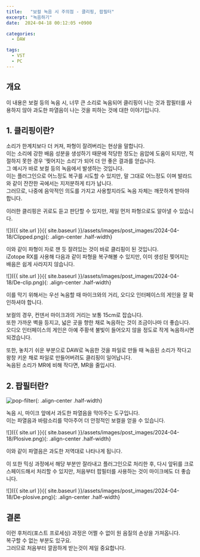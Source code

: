 ```yaml
---
title:   "보컬 녹음 시 주의점 - 클리핑, 팝필터"
excerpt: "녹음하기"
date:  2024-04-18 00:12:05 +0900

categories:
  - DAW

tags:
  - VST
  - PC
--- 
```


## 개요  

이 내용은 보컬 등의 녹음 시, 너무 큰 소리로 녹음되어 클리핑이 나는 것과 팝필터를 사용하지 않아 과도한 파열음이 나는 것을 피하는 것에 대한 이야기입니다.  

## 1. 클리핑이란?  

소리가 한계치보다 더 커져, 파형이 잘려버리는 현상을 말합니다.  
이는 소리에 강한 배음 성분을 생성하기 때문에 적당한 정도는 음압에 도움이 되지만, 적절하지 못한 경우 '찢어지는 소리'가 되어 더 안 좋은 결과를 얻습니다.  
그 예시가 바로 보컬 등의 녹음에서 발생하는 것입니다.  
이는 플러그인으로 어느정도 복구를 시도할 수 있지만, 말 그대로 어느정도 이며 발라드와 같이 잔잔한 곡에서는 지저분하게 티가 납니다.  
그러므로, 나중에 음악적인 의도를 가지고 사용할지라도 녹음 자체는 깨끗하게 받아야 합니다.  

이러한 클리핑은 귀로도 듣고 판단할 수 있지만, 제일 먼저 파형으로도 알아낼 수 있습니다.  

![]({{ site.url }}{{ site.baseurl }}/assets/images/post_images/2024-04-18/Clipped.png){: .align-center .half-width}  

이와 같이 파형이 자로 잰 듯 잘려있는 것이 바로 클리핑이 된 것입니다.  
iZotope RX를 사용해 다음과 같이 파형을 복구해볼 수 있지만, 이미 생성된 찢어지는 배음은 쉽게 사라지지 않습니다.  

![]({{ site.url }}{{ site.baseurl }}/assets/images/post_images/2024-04-18/De-clip.png){: .align-center .half-width}  

이를 막기 위해서는 우선 녹음할 때 마이크와의 거리, 오디오 인터페이스의 게인을 잘 확인하셔야 합니다.  

보컬의 경우, 컨덴서 마이크과의 거리는 보통 15cm로 잡습니다.  
또한 가까운 벽을 등지고, 넓은 곳을 향한 채로 녹음하는 것이 조금이나마 더 좋습니다.  
오디오 인터페이스의 게인은 아예 주황색 불빛이 들어오지 않을 정도로 작게 녹음하시면 되겠습니다.  

또한, 놓치기 쉬운 부분으로 DAW로 녹음한 것을 파일로 만들 때 녹음된 소리가 작다고 왕창 키운 채로 파일로 만들어버려도 클리핑이 일어납니다.  
녹음된 소리가 MR에 비해 작다면, MR을 줄입시다.  

## 2. 팝필터란?

![pop-filter](https://d2pucgucjvdva3.cloudfront.net/sites/default/files/styles/max_1300x1300/public/news/2020-10/blog_shockmount_popfilter_img_5324.jpg){: .align-center .half-width}  

녹음 시, 마이크 앞에서 과도한 파열음을 막아주는 도구입니다.  
이는 파열음과 바람소리를 막아주어 더 안정적인 보컬을 얻을 수 있습니다.  

![]({{ site.url }}{{ site.baseurl }}/assets/images/post_images/2024-04-18/Plosive.png){: .align-center .half-width}  

이와 같이 파열음은 과도한 저역대로 나타나게 됩니다.  

이 또한 믹싱 과정에서 해당 부분만 잘라내고 플러그인으로 처리한 후, 다시 앞뒤를 크로스페이드해서 처리할 수 있지만, 처음부터 팝필터를 사용하는 것이 마이크에도 더 좋습니다.  

![]({{ site.url }}{{ site.baseurl }}/assets/images/post_images/2024-04-18/De-plosive.png){: .align-center .half-width}  

## 결론  

이런 후처리(포스트 프로세싱) 과정은 어쩔 수 없이 원 음질의 손상을 가져옵니다.  
복구할 수 없는 부분도 있구요.  
그러므로 처음부터 깔끔하게 받는것이 제일 중요합니다.  
